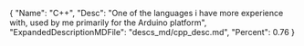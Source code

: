 {
  "Name": "C++",
  "Desc": "One of the languages i have more experience with, used by me primarily for the Arduino platform",
  "ExpandedDescriptionMDFile": "descs_md/cpp_desc.md",
  "Percent": 0.76
}
